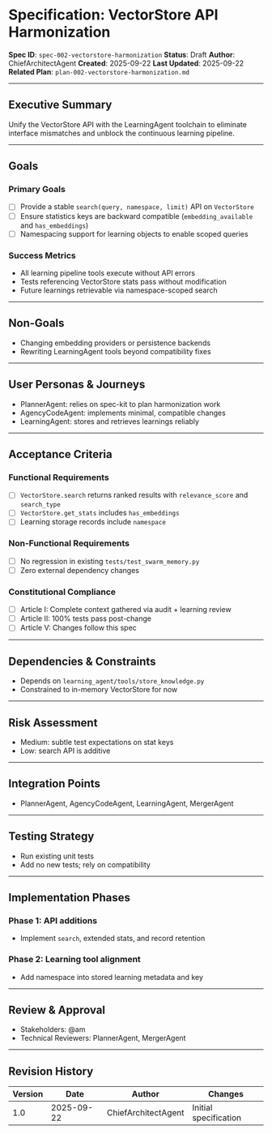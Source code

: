 # Specification: VectorStore API Harmonization

**Spec ID**: `spec-002-vectorstore-harmonization`
**Status**: Draft
**Author**: ChiefArchitectAgent
**Created**: 2025-09-22
**Last Updated**: 2025-09-22
**Related Plan**: `plan-002-vectorstore-harmonization.md`

---

## Executive Summary

Unify the VectorStore API with the LearningAgent toolchain to eliminate interface mismatches and unblock the continuous learning pipeline.

---

## Goals

### Primary Goals
- [ ] Provide a stable `search(query, namespace, limit)` API on `VectorStore`
- [ ] Ensure statistics keys are backward compatible (`embedding_available` and `has_embeddings`)
- [ ] Namespacing support for learning objects to enable scoped queries

### Success Metrics
- All learning pipeline tools execute without API errors
- Tests referencing VectorStore stats pass without modification
- Future learnings retrievable via namespace-scoped search

---

## Non-Goals
- Changing embedding providers or persistence backends
- Rewriting LearningAgent tools beyond compatibility fixes

---

## User Personas & Journeys

- PlannerAgent: relies on spec-kit to plan harmonization work
- AgencyCodeAgent: implements minimal, compatible changes
- LearningAgent: stores and retrieves learnings reliably

---

## Acceptance Criteria

### Functional Requirements
- [ ] `VectorStore.search` returns ranked results with `relevance_score` and `search_type`
- [ ] `VectorStore.get_stats` includes `has_embeddings`
- [ ] Learning storage records include `namespace`

### Non-Functional Requirements
- [ ] No regression in existing `tests/test_swarm_memory.py`
- [ ] Zero external dependency changes

### Constitutional Compliance
- [ ] Article I: Complete context gathered via audit + learning review
- [ ] Article II: 100% tests pass post-change
- [ ] Article V: Changes follow this spec

---

## Dependencies & Constraints
- Depends on `learning_agent/tools/store_knowledge.py`
- Constrained to in-memory VectorStore for now

---

## Risk Assessment
- Medium: subtle test expectations on stat keys
- Low: search API is additive

---

## Integration Points
- PlannerAgent, AgencyCodeAgent, LearningAgent, MergerAgent

---

## Testing Strategy
- Run existing unit tests
- Add no new tests; rely on compatibility

---

## Implementation Phases

### Phase 1: API additions
- Implement `search`, extended stats, and record retention

### Phase 2: Learning tool alignment
- Add namespace into stored learning metadata and key

---

## Review & Approval
- Stakeholders: @am
- Technical Reviewers: PlannerAgent, MergerAgent

---

## Revision History
| Version | Date | Author | Changes |
|---------|------|--------|---------|
| 1.0 | 2025-09-22 | ChiefArchitectAgent | Initial specification |
